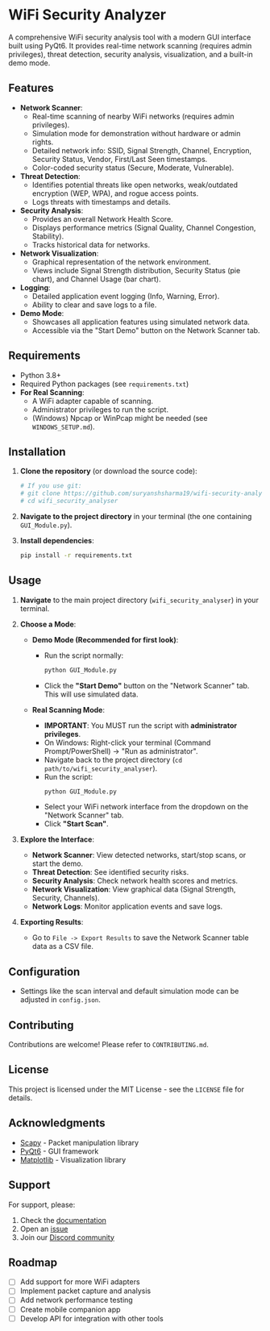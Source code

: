 # WiFi Security Analyzer

A comprehensive WiFi security analysis tool with a modern GUI interface built using PyQt6. It provides real-time network scanning (requires admin privileges), threat detection, security analysis, visualization, and a built-in demo mode.

## Features

-   **Network Scanner**:
    -   Real-time scanning of nearby WiFi networks (requires admin privileges).
    -   Simulation mode for demonstration without hardware or admin rights.
    -   Detailed network info: SSID, Signal Strength, Channel, Encryption, Security Status, Vendor, First/Last Seen timestamps.
    -   Color-coded security status (Secure, Moderate, Vulnerable).
-   **Threat Detection**:
    -   Identifies potential threats like open networks, weak/outdated encryption (WEP, WPA), and rogue access points.
    -   Logs threats with timestamps and details.
-   **Security Analysis**:
    -   Provides an overall Network Health Score.
    -   Displays performance metrics (Signal Quality, Channel Congestion, Stability).
    -   Tracks historical data for networks.
-   **Network Visualization**:
    -   Graphical representation of the network environment.
    -   Views include Signal Strength distribution, Security Status (pie chart), and Channel Usage (bar chart).
-   **Logging**:
    -   Detailed application event logging (Info, Warning, Error).
    -   Ability to clear and save logs to a file.
-   **Demo Mode**:
    -   Showcases all application features using simulated network data.
    -   Accessible via the "Start Demo" button on the Network Scanner tab.

## Requirements

-   Python 3.8+
-   Required Python packages (see `requirements.txt`)
-   **For Real Scanning**:
    -   A WiFi adapter capable of scanning.
    -   Administrator privileges to run the script.
    -   (Windows) Npcap or WinPcap might be needed (see `WINDOWS_SETUP.md`).

## Installation

1.  **Clone the repository** (or download the source code):
    ```bash
    # If you use git:
    # git clone https://github.com/suryanshsharma19/wifi-security-analyser.git
    # cd wifi_security_analyser
    ```

2.  **Navigate to the project directory** in your terminal (the one containing `GUI_Module.py`).

3.  **Install dependencies**:
    ```bash
    pip install -r requirements.txt
    ```

## Usage

1.  **Navigate** to the main project directory (`wifi_security_analyser`) in your terminal.

2.  **Choose a Mode**:

    *   **Demo Mode (Recommended for first look)**:
        *   Run the script normally:
            ```bash
            python GUI_Module.py
            ```
        *   Click the **"Start Demo"** button on the "Network Scanner" tab. This will use simulated data.

    *   **Real Scanning Mode**:
        *   **IMPORTANT**: You MUST run the script with **administrator privileges**.
        *   On Windows: Right-click your terminal (Command Prompt/PowerShell) -> "Run as administrator".
        *   Navigate back to the project directory (`cd path/to/wifi_security_analyser`).
        *   Run the script:
            ```bash
            python GUI_Module.py
            ```
        *   Select your WiFi network interface from the dropdown on the "Network Scanner" tab.
        *   Click **"Start Scan"**.

3.  **Explore the Interface**:
    *   **Network Scanner**: View detected networks, start/stop scans, or start the demo.
    *   **Threat Detection**: See identified security risks.
    *   **Security Analysis**: Check network health scores and metrics.
    *   **Network Visualization**: View graphical data (Signal Strength, Security, Channels).
    *   **Network Logs**: Monitor application events and save logs.

4.  **Exporting Results**:
    *   Go to `File -> Export Results` to save the Network Scanner table data as a CSV file.

## Configuration

-   Settings like the scan interval and default simulation mode can be adjusted in `config.json`.

## Contributing

Contributions are welcome! Please refer to `CONTRIBUTING.md`.

## License

This project is licensed under the MIT License - see the `LICENSE` file for details.

## Acknowledgments

- [Scapy](https://scapy.net/) - Packet manipulation library
- [PyQt6](https://www.riverbankcomputing.com/software/pyqt/) - GUI framework
- [Matplotlib](https://matplotlib.org/) - Visualization library

## Support

For support, please:
1. Check the [documentation](https://github.com/yourusername/wifi-security-analyzer/wiki)
2. Open an [issue](https://github.com/yourusername/wifi-security-analyzer/issues)
3. Join our [Discord community](https://discord.gg/your-server)

## Roadmap

- [ ] Add support for more WiFi adapters
- [ ] Implement packet capture and analysis
- [ ] Add network performance testing
- [ ] Create mobile companion app
- [ ] Develop API for integration with other tools 
